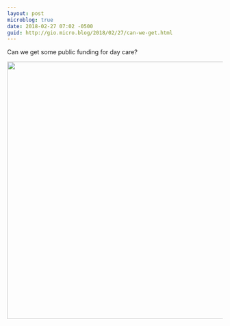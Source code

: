 ```yaml
---
layout: post
microblog: true
date: 2018-02-27 07:02 -0500
guid: http://gio.micro.blog/2018/02/27/can-we-get.html
---
```

Can we get some public funding for day care?

<img src="http://microblog.stevegio.net/uploads/2018/6e5341c6c0.jpg" width="600" height="600" />

